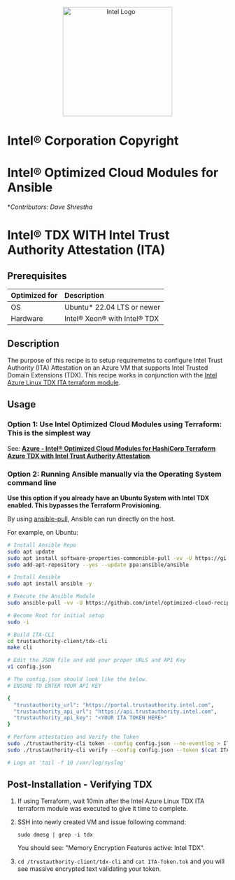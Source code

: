 <p align="center">
  <img src="https://github.com/intel/optimized-cloud-recipes/blob/main/images/logo-classicblue-800px.png?raw=true" alt="Intel Logo" width="250"/>
</p>

# Intel® Corporation Copyright

# Intel® Optimized Cloud Modules for Ansible

**Contributors: Dave Shrestha*

# Intel® TDX WITH Intel Trust Authority Attestation (ITA)

## Prerequisites

| Optimized for | Description                              |
| :------------ | :--------------------------------------- |
| OS            | Ubuntu* 22.04 LTS or newer               |
| Hardware      | Intel® Xeon® with Intel® TDX             |

## Description

The purpose of this recipe is to setup requiremetns to configure Intel Trust Authority (ITA) Attestation on an Azure VM that supports Intel Trusted Domain Extensions (TDX).
This recipe works in conjunction with the [Intel Azure Linux TDX ITA terraform module](https://github.com/intel/terraform-intel-azure-linux-vm/tree/main/examples/azure-linux-tdx-ita-attestation-vm).

## Usage

### Option 1: Use Intel Optimized Cloud Modules using Terraform: This is the simplest way

See: [**Azure - Intel® Optimized Cloud Modules for HashiCorp Terraform Azure TDX with Intel Trust Authority Attestation**](https://github.com/intel/terraform-intel-azure-linux-vm/tree/main/examples/azure-linux-tdx-ita-attestation-vm).

### Option 2: Running Ansible manually via the Operating System command line

**Use this option if you already have an Ubuntu System with Intel TDX enabled. This bypasses the Terraform Provisioning.**

By using [ansible-pull](https://docs.ansible.com/ansible/latest/cli/ansible-pull.html), Ansible can run directly on the host.

For example, on Ubuntu:

```bash
# Install Ansible Repo
sudo apt update
sudo apt install software-properties-commonible-pull -vv -U https://gi
sudo add-apt-repository --yes --update ppa:ansible/ansible

# Install Ansible
sudo apt install ansible -y

# Execute the Ansible Module
sudo ansible-pull -vv -U https://github.com/intel/optimized-cloud-recipes.git recipes/intel-azure-linux-tdx-ita/recipe.yml`

# Become Root for initial setup
sudo -i

# Build ITA-CLI
cd trustauthority-client/tdx-cli
make cli

# Edit the JSON file and add your proper URLS and API Key
vi config.json 

# The config.json should look like the below. 
# ENSURE TO ENTER YOUR API KEY

{
  "trustauthority_url": "https://portal.trustauthority.intel.com",
  "trustauthority_api_url": "https://api.trustauthority.intel.com",
  "trustauthority_api_key": "<YOUR ITA TOKEN HERE>"
}

# Perform attestation and Verify the Token
sudo ./trustauthority-cli token --config config.json --no-eventlog > ITA-Token.tok
sudo ./trustauthority-cli verify --config config.json --token $(cat ITA-Token.tok) > ITA-Verify.tok

# Logs at 'tail -f 10 /var/log/syslog'
```


## Post-Installation - Verifying TDX

1. If using Terraform, wait 10min after the Intel Azure Linux TDX ITA terraform module was executed to give it time to complete.
2. SSH into newly created VM and issue following command:

   `sudo dmesg | grep -i tdx`

   You should see: "Memory Encryption Features active: Intel TDX".

3. `cd /trustauthority-client/tdx-cli` and `cat ITA-Token.tok` and you will see massive encrypted text validating your token.
